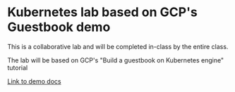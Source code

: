 # Kubernetes lab based on GCP's Guestbook demo

This is a collaborative lab and will be completed in-class by the entire class.

The lab will be based on GCP's  "Build a guestbook on Kubernetes engine" tutorial

[Link to demo docs](https://cloud.google.com/kubernetes-engine/docs/tutorials/guestbook?hl=en_US)
